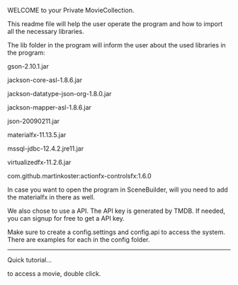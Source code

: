 WELCOME to your Private MovieCollection.

This readme file will help the user operate the program and how to import all the necessary libraries.

The lib folder in the program will inform the user about the used libraries in the program:

gson-2.10.1.jar

jackson-core-asl-1.8.6.jar

jackson-datatype-json-org-1.8.0.jar

jackson-mapper-asl-1.8.6.jar

json-20090211.jar

materialfx-11.13.5.jar

mssql-jdbc-12.4.2.jre11.jar

virtualizedfx-11.2.6.jar

com.github.martinkoster:actionfx-controlsfx:1.6.0

In case you want to open the program in SceneBuilder, will you 
need to add the materialfx in there as well.


We also chose to use a API. The API key is generated by TMDB.
If needed, you can signup for free to get a API key.

Make sure to create a config.settings and config.api to access the system. 
There are examples for each in the config folder.

_________________________________________________________________________________________________________________
Quick tutorial...

to access a movie, double click.


